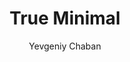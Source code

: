 ---
title: True Minimal
github: https://github.com/cyevgeniy/jekyll-true-minimal
demo: https://cyevgeniy.github.io/jekyll-true-minimal/
author: Yevgeniy Chaban
ssg:
  - Jekyll
cms:
  - No Cms
---